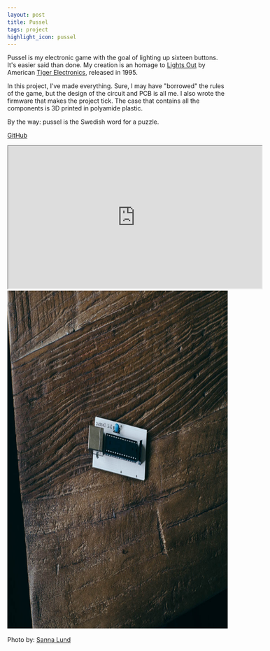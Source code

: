 ```yaml
---
layout: post
title: Pussel
tags: project
highlight_icon: pussel
---
```


Pussel is my electronic game with the goal of lighting up sixteen buttons. It's easier said than done. My creation is an homage to [Lights Out][1] by American [Tiger Electronics][2], released in 1995.

In this project, I've made everything. Sure, I may have "borrowed" the rules of the game, but the design of the circuit and PCB is all me. I also wrote the firmware that makes the project tick. The case that contains all the components is 3D printed in polyamide plastic.

By the way: pussel is the Swedish word for a puzzle.

[GitHub][3]

<div class="video-wrapper"><iframe src="https://player.vimeo.com/video/142039893?autoplay=1&amp;loop=1&amp;title=0&amp;byline=0&amp;portrait=0" width="580" height="326" allowfullscreen></iframe></div>

<img src="/images/pussel.jpg" alt="" width="1160" height="773" />

Photo by: [Sanna Lund][4]

[1]: https://en.wikipedia.org/wiki/Lights_Out_(game)
[2]: https://en.wikipedia.org/wiki/Tiger_Electronics
[3]: https://github.com/svendahlstrand/pussel
[4]: https://sannalund.se
